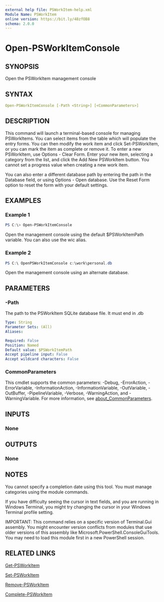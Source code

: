 ```yaml
---
external help file: PSWorkItem-help.xml
Module Name: PSWorkItem
online version: https://bit.ly/48zfOB8
schema: 2.0.0
---
```


# Open-PSWorkItemConsole

## SYNOPSIS

Open the PSWorkItem management console

## SYNTAX

```yaml
Open-PSWorkItemConsole [-Path <String>] [<CommonParameters>]
```

## DESCRIPTION

This command will launch a terminal-based console for managing PSWorkItems. You can select items from the table which will populate the entry forms. You can then modify the work item and click Set-PSWorkItem, or you can mark the item as complete or remove it. To enter a new PSWorkItem, use Options - Clear Form. Enter your new item, selecting a category from the list, and click the Add New PSWorkItem button. You cannot set a progress value when creating a new work item.

You can also enter a different database path by entering the path in the Database field, or using Options - Open database. Use the Reset Form option to reset the form with your default settings.

## EXAMPLES

### Example 1

```powershell
PS C:\> Open-PSWorkItemConsole
```

Open the management console using the default $PSWorkItemPath variable. You can also use the wic alias.

### Example 2

```powershell
PS C:\ OpenPSWorkItemConsole c:\work\personal.db
```

Open the management console using an alternate database.

## PARAMETERS

### -Path

The path to the PSWorkItem SQLite database file. It must end in .db

```yaml
Type: String
Parameter Sets: (All)
Aliases:

Required: False
Position: Named
Default value: $PSWorkItemPath
Accept pipeline input: False
Accept wildcard characters: False
```

### CommonParameters

This cmdlet supports the common parameters: -Debug, -ErrorAction, -ErrorVariable, -InformationAction, -InformationVariable, -OutVariable, -OutBuffer, -PipelineVariable, -Verbose, -WarningAction, and -WarningVariable. For more information, see [about_CommonParameters](http://go.microsoft.com/fwlink/?LinkID=113216).

## INPUTS

### None

## OUTPUTS

### None

## NOTES

You cannot specify a completion date using this tool. You must manage categories using the module commands.

If you have difficulty seeing the cursor in text fields, and you are running in Windows Terminal, you might try changing the cursor in your Windows Terminal profile setting.

IMPORTANT: This command relies on a specific version of Terminal.Gui assembly. You might encounter version conflicts from modules that use older versions of this assembly like Microsoft.PowerShell.ConsoleGuiTools. You may need to load this module first in a new PowerShell session.

## RELATED LINKS

[Get-PSWorkItem](Get-PSWorkItem.md)

[Set-PSWorkItem](Set-PSWorkItem.md)

[Remove-PSWorkItem](Remove-PSWorkItem.md)

[Complete-PSWorkItem](Complete-PSWorkItem.md)
